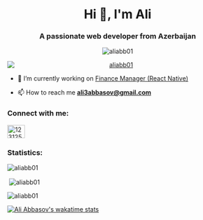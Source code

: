 <h1 align="center">Hi 👋, I'm Ali</h1>
<h3 align="center">A passionate web developer from Azerbaijan</h3>

<p align="center"> <img src="https://komarev.com/ghpvc/?username=aliabb01&label=Profile%20views&color=0e75b6&style=flat" alt="aliabb01" /> </p>

<p align="center"> <a href="https://github.com/ryo-ma/github-profile-trophy"><img align="center" style="display: flex; justify-content: space-between" src="https://github-profile-trophy.vercel.app/?username=aliabb01" alt="aliabb01" /></a> </p>

- 🔭 I’m currently working on [Finance Manager (React Native)](https://github.com/aliabb01/finance-manager-rn)

- 📫 How to reach me **ali3abbasov@gmail.com**

<h3 align="left">Connect with me:</h3>
<p align="left">
<a href="https://stackoverflow.com/users/12312519" target="blank"><img align="center" src="https://raw.githubusercontent.com/rahuldkjain/github-profile-readme-generator/master/src/images/icons/Social/stack-overflow.svg" alt="12312519" height="30" width="40" /></a>
</p>

  
 <h3 align="left">Statistics:</h3>

<div>

<p><img align="center" src="https://github-readme-stats.vercel.app/api/top-langs?username=aliabb01&show_icons=true&locale=en&layout=compact&theme=algolia" alt="aliabb01" /></p>

<p>&nbsp;<img align="center" src="https://github-readme-stats.vercel.app/api?username=aliabb01&show_icons=true&locale=en&theme=algolia" alt="aliabb01" /></p>

<p><img align="center" src="https://github-readme-streak-stats.herokuapp.com/?user=aliabb01&theme=algolia" alt="aliabb01" /></p>

[![Ali Abbasov's wakatime stats](https://github-readme-stats.vercel.app/api/wakatime?username=aliabb01&theme=algolia)](https://github.com/anuraghazra/github-readme-stats)

</div>






